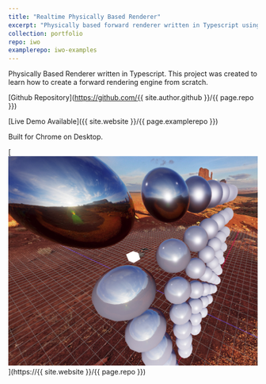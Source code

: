 ```yaml
---
title: "Realtime Physically Based Renderer"
excerpt: "Physically based forward renderer written in Typescript using Webgl2.<br/><a href='!WEBSITE_URL!/!REPO!'>Live Demo Available (Firefox/Chrome on Desktop)</a><br/><img src='/images/rendering/a-0.jpg' style='max-height:400px;'>"
collection: portfolio
repo: iwo
examplerepo: iwo-examples
---
```


Physically Based Renderer written in Typescript. This project was created to learn how to create a forward rendering engine from scratch.

[Github Repository](https://github.com/{{ site.author.github }}/{{ page.repo }})  

[Live Demo Available]({{ site.website }}/{{ page.examplerepo }})  

Built for Chrome on Desktop.

[<img src="/images/rendering/a-0.jpg" alt="Typescript PBR Renderer Demoimage">](https://{{ site.website }}/{{ page.repo }})


